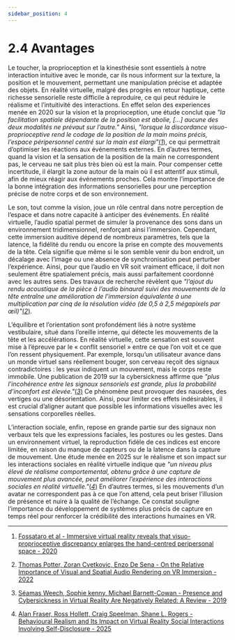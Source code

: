 ```yaml
---
sidebar_position: 4
---
```



# 2.4 Avantages



Le toucher, la proprioception et la kinesthésie sont essentiels à notre interaction intuitive avec le monde, car ils nous informent sur la texture, la position et le mouvement, permettant une manipulation précise et adaptée des objets. En réalité virtuelle, malgré des progrès en retour haptique, cette richesse sensorielle reste difficile à reproduire, ce qui peut réduire le réalisme et l’intuitivité des interactions. En effet selon des experiences menée en 2020 sur  la vision et la proprioception, une étude conclut que _"la facilitation spatiale dépendante de la position est abolie, [...] aucune des deux modalités ne prévaut sur l’autre."_ Ainsi, _"lorsque la discordance visuo-proprioceptive rend le codage de la position de la main moins précis, l’espace péripersonnel centré sur la main est élargi"_[(*1*)](https://www.academia.edu/107562873/Immersive_virtual_reality_reveals_that_visuo_proprioceptive_discrepancy_enlarges_the_hand_centred_peripersonal_space), ce qui permettrait d’optimiser les réactions aux événements externes. En d’autres termes, quand la vision et la sensation de la position de la main ne correspondent pas, le cerveau ne sait plus très bien où est la main. Pour compenser cette incertitude, il élargit la zone autour de la main où il est attentif aux stimuli, afin de mieux réagir aux événements proches. Cela montre l’importance de la bonne intégration des informations sensorielles pour une perception précise de notre corps et de son environnement.



Le son, tout comme la vision, joue un rôle central dans notre perception de l’espace et dans notre capacité à anticiper des événements. En réalité virtuelle, l’audio spatial permet de simuler la provenance des sons dans un environnement tridimensionnel, renforçant ainsi l’immersion. Cependant, cette immersion auditive dépend de nombreux paramètres, tels que la latence, la fidélité du rendu ou encore la prise en compte des mouvements de la tête. Cela signifie que même si le son semble venir du bon endroit, un décalage avec l’image ou une absence de synchronisation peut perturber l’expérience. Ainsi, pour que l’audio en VR soit vraiment efficace, il doit non seulement être spatialement précis, mais aussi parfaitement coordonné avec les autres sens. Des travaux de recherche révèlent que _"l’ajout du rendu acoustique de la pièce à l’audio binaural suivi des mouvements de la tête entraîne une amélioration de l’immersion équivalente à une multiplication par cinq de la résolution vidéo (de 0,5 à 2,5 mégapixels par œil)"_[(*2*)](https://www.frontiersin.org/journals/signal-processing/articles/10.3389/frsip.2022.904866/full).



L’équilibre et l’orientation sont profondément liés à notre système vestibulaire, situé dans l’oreille interne, qui détecte les mouvements de la tête et les accélérations. En réalité virtuelle, cette sensation est souvent mise à l’épreuve par le « conflit sensoriel » entre ce que l’on voit et ce que l’on ressent physiquement. Par exemple, lorsqu’un utilisateur avance dans un monde virtuel sans réellement bouger, son cerveau reçoit des signaux contradictoires : les yeux indiquent un mouvement, mais le corps reste immobile. Une publication de 2019 sur la cybersickness affirme que _"plus l’incohérence entre les signaux sensoriels est grande, plus la probabilité d’inconfort est élevée."_[(*3*)](https://www.frontiersin.org/journals/psychology/articles/10.3389/fpsyg.2019.00158/full) Ce phénomène peut provoquer des nausées, des vertiges ou une désorientation. Ainsi, pour limiter ces effets indésirables, il est crucial d’aligner autant que possible les informations visuelles avec les sensations corporelles réelles.



L’interaction sociale, enfin, repose en grande partie sur des signaux non verbaux tels que les expressions faciales, les postures ou les gestes. Dans un environnement virtuel, la reproduction fidèle de ces indices est encore limitée, en raison du manque de capteurs ou de la latence dans la capture de mouvement. Une étude menée en 2025 sur le réalisme et son impact sur les interactions sociales en réalité virtuelle indique que _"un niveau plus élevé de réalisme comportemental, obtenu grâce à une capture de mouvement plus avancée, peut améliorer l’expérience des interactions sociales en réalité virtuelle."_[(*4*)](https://www.mdpi.com/2076-3417/15/6/2896) En d’autres termes, si les mouvements d’un avatar ne correspondent pas à ce que l’on attend, cela peut briser l’illusion de présence et nuire à la qualité de l’échange. Ce constat souligne l’importance du développement de systèmes plus précis de capture en temps réel pour renforcer la crédibilité des interactions humaines en VR.
<!--
Le monde réel impose des contraintes comme le besoin d’espaces spécifiques, le coût et la maintenance d’équipements lourds, ainsi que des limites de sécurité et de reproductibilité. En comparaison, la réalité virtuelle supprime beaucoup de ces obstacles : les environnements sont flexibles, moins coûteux à maintenir, sans risques physiques, et permettent des répétitions fidèles des expériences. Slater et Sanchez-Vives (2016) soulignent que « la VR offre la possibilité de créer des environnements contrôlés, sécurisés et facilement modifiables, éliminant ainsi les contraintes logistiques typiques du monde réel.» (2)

La VR offre aujourd’hui une immersion visuelle et auditive avancée grâce à des casques haute résolution, un large champ de vision et un son spatial précis. Le retour haptique indirect (vibrations, vestes haptiques) est en progrès, mais la simulation fine du toucher direct, avec toutes ses subtilités, reste limitée. Cummings et Bailenson (2016) expliquent que « les dispositifs actuels améliorent le ressenti par le biais du son et de la vision, mais le retour haptique reste encore peu développé et trop approximatif pour reproduire les sensations tactiles fines.»(3)

Reproduire la finesse du toucher: textures, pressions localisées, résistance, demeure un défi majeur pour la VR. Les dispositifs haptiques actuels comme les gants ou exosquelettes, bien que prometteurs, sont encore limités par leur précision, leur encombrement, leur coût et leur intégration technique. Lécuyer (2009) ajoute que « les contraintes matérielles et techniques freinent encore l’intégration fluide et réaliste d’un toucher direct dans les environnements virtuels.»(1)

La VR excelle par sa capacité à créer, modifier et reproduire facilement des environnements variés à faible coût. Elle permet de simuler des scénarios complexes et contrôlés, sans contraintes d’espace, de sécurité ou de logistique, facilitant la formation, la recherche et la collaboration à distance. Riva et Mantovani (2014) précisent que « la flexibilité offerte par la VR est un avantage décisif, permettant d’adapter et de répéter des expériences à volonté, ce qui est difficile à réaliser dans le monde réel.»(4)

Pour pallier certaines limites de l’interaction physique en VR, des dispositifs externes comme les tapis roulants omnidirectionnels ont été développés. Ces plateformes permettent à l’utilisateur de marcher naturellement dans n’importe quelle direction tout en restant physiquement immobile dans l’espace réel. Cela améliore la sensation de déplacement libre et augmente l’immersion sans nécessiter de grandes surfaces. Cependant, ces équipements présentent encore des inconvénients : ils sont coûteux, encombrants et nécessitent souvent un calibrage précis. Malgré cela, ils ouvrent la voie à une interaction corporelle plus réaliste, rapprochant l’expérience virtuelle de celle du monde réel.

![Tapis omnidirectionelle](./omnione.jpg) ![Tapis Disney](./tapisDisney.jpg)

[Tapis omnidirectionelle](https://www.realite-virtuelle.com/omni-one-tapis-vr-virtuix/) et [Tapis Disney](https://www.rtbf.be/article/disney-devoile-le-holotile-un-tapis-immersif-pour-la-realite-virtuelle-11318094)


2. Slater, M., & Sanchez-Vives, M. V. (2016). Enhancing Our Lives with Immersive Virtual Reality. Frontiers in Robotics and AI, 3, 74.
https://www.ncbi.nlm.nih.gov/pmc/articles/PMC4923667/
3. Cummings, J. J., & Bailenson, J. N. (2016). How Immersive Is Enough? A Meta-Analysis of the Effect of Immersive Technology on User Presence. Cyberpsychology, Behavior, and Social Networking, 19(2), 87–91.
https://doi.org/10.1089/cyber.2015.0370
4. Riva, G., & Mantovani, F. (2014). Extending the self through the tools and the others: a general framework for presence and social presence in mediated interactions. Cognitive Processing, 15(4), 499–506.
https://journals.sagepub.com/doi/10.1177/1046878114534387
 -->

 -------------------------------------------------------------------------------------------------------------------------------



1. [Fossataro et al - Immersive virtual reality reveals that visuo-proprioceptive discrepancy enlarges the hand-centred peripersonal space - 2020](https://www.academia.edu/107562873/Immersive_virtual_reality_reveals_that_visuo_proprioceptive_discrepancy_enlarges_the_hand_centred_peripersonal_space)



2. [Thomas Potter, Zoran Cvetkovic, Enzo De Sena - On the Relative Importance of Visual and Spatial Audio Rendering on VR Immersion - 2022](https://www.frontiersin.org/journals/signal-processing/articles/10.3389/frsip.2022.904866/full)



3. [Séamas Weech, Sophie kenny, Michael Barnett-Cowan - Presence and Cybersickness in Virtual Reality Are Negatively Related: A Review - 2019](https://www.frontiersin.org/journals/psychology/articles/10.3389/fpsyg.2019.00158/full)



4. [Alan Fraser, Ross Hollett, Craig Speelman, Shane L. Rogers - Behavioural Realism and Its Impact on Virtual Reality Social Interactions Involving Self-Disclosure - 2025](https://www.mdpi.com/2076-3417/15/6/2896)